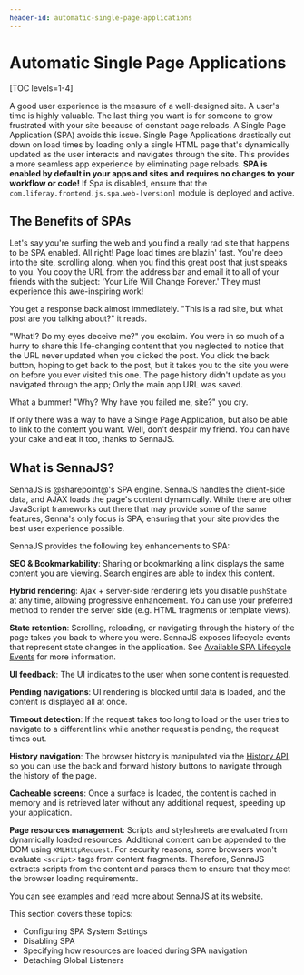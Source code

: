 ```yaml
---
header-id: automatic-single-page-applications
---
```


# Automatic Single Page Applications

[TOC levels=1-4]

A good user experience is the measure of a well-designed site. A user's time is 
highly valuable. The last thing you want is for someone to grow frustrated with 
your site because of constant page reloads. A Single Page Application (SPA) 
avoids this issue. Single Page Applications drastically cut down on load times 
by loading only a single HTML page that's dynamically updated as the user 
interacts and navigates through the site. This provides a more seamless app 
experience by eliminating page reloads. **SPA is enabled by default in your apps 
and sites and requires no changes to your workflow or code!** If Spa is 
disabled, ensure that the `com.liferay.frontend.js.spa.web-[version]` module is 
deployed and active. 

## The Benefits of SPAs

Let's say you're surfing the web and you find a really rad site that happens to 
be SPA enabled. All right! Page load times are blazin' fast. You're deep into 
the site, scrolling along, when you find this great post that just speaks to 
you. You copy the URL from the address bar and email it to all of your friends 
with the subject: 'Your Life Will Change Forever.' They must experience this 
awe-inspiring work! 

You get a response back almost immediately. "This is a rad site, but what post 
are you talking about?" it reads. 

"What!? Do my eyes deceive me?" you exclaim. You were in so much of a hurry to 
share this life-changing content that you neglected to notice that the URL never 
updated when you clicked the post. You click the back button, hoping to get 
back to the post, but it takes you to the site you were on before you ever 
visited this one. The page history didn't update as you navigated through the 
app; Only the main app URL was saved. 

What a bummer! "Why? Why have you failed me, site?" you cry. 

If only there was a way to have a Single Page Application, but also be able to 
link to the content you want. Well, don't despair my friend. You can have your 
cake and eat it too, thanks to SennaJS. 

## What is SennaJS?

SennaJS is @sharepoint@'s SPA engine. SennaJS handles the client-side data, and 
AJAX loads the page's content dynamically. While there are other JavaScript 
frameworks out there that may provide some of the same features, Senna's only 
focus is SPA, ensuring that your site provides the best user experience 
possible. 

SennaJS provides the following key enhancements to SPA:

**SEO & Bookmarkability**: Sharing or bookmarking a link displays the same 
content you are viewing. Search engines are able to index this content. 

**Hybrid rendering**: Ajax + server-side rendering lets you disable `pushState` 
at any time, allowing progressive enhancement. You can use your preferred method 
to render the server side (e.g. HTML fragments or template views). 

**State retention**: Scrolling, reloading, or navigating through the history of 
the page takes you back to where you were. SennaJS exposes lifecycle events that 
represent state changes in the application. See [Available SPA Lifecycle Events](available-spa-lifecycle-events) 
for more information. 

**UI feedback**: The UI indicates to the user when some content is requested. 

**Pending navigations**: UI rendering is blocked until data is loaded, and the 
content is displayed all at once. 

**Timeout detection**: If the request takes too long to load or the user tries 
to navigate to a different link while another request is pending, the request 
times out. 

**History navigation**: The browser history is manipulated via the 
[History API](https://developer.mozilla.org/en-US/docs/Web/API/History), 
so you can use the back and forward history buttons to navigate through the 
history of the page. 

**Cacheable screens**: Once a surface is loaded, the content is cached in memory 
and is retrieved later without any additional request, speeding up your 
application. 

**Page resources management**: Scripts and stylesheets are evaluated from 
dynamically loaded resources. Additional content can be appended to the DOM 
using `XMLHttpRequest`. For security reasons, some browsers won't evaluate 
`<script>` tags from content fragments. Therefore, SennaJS extracts scripts from 
the content and parses them to ensure that they meet the browser loading 
requirements. 

You can see examples and read more about SennaJS at its [website](http://sennajs.com/). 

This section covers these topics:

- Configuring SPA System Settings
- Disabling SPA
- Specifying how resources are loaded during SPA navigation
- Detaching Global Listeners
